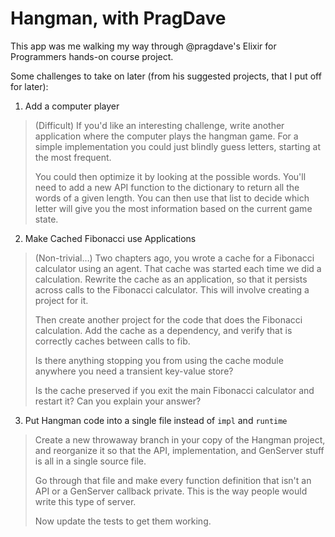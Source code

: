 # Hangman, with PragDave

This app was me walking my way through @pragdave's Elixir for Programmers hands-on course project.

Some challenges to take on later (from his suggested projects, that I put off for later):

1. Add a computer player
  
  > (Difficult) If you'd like an interesting challenge, write another application where the computer plays the hangman game. For a simple implementation you could just blindly guess letters, starting at the most frequent.
  >
  > You could then optimize it by looking at the possible words. You'll need to add a new API function to the dictionary to return all the words of a given length. You can then use that list to decide which letter will give you the most information based on the current game state.
  
2. Make Cached Fibonacci use Applications
  
  > (Non-trivial…) Two chapters ago, you wrote a cache for a Fibonacci calculator using an agent. That cache was started each time we did a calculation. Rewrite the cache as an application, so that it persists across calls to the Fibonacci calculator. This will involve creating a project for it.
  >
  > Then create another project for the code that does the Fibonacci calculation. Add the cache as a dependency, and verify that is correctly caches between calls to fib.
  >
  > Is there anything stopping you from using the cache module anywhere you need a transient key-value store?
  >
  > Is the cache preserved if you exit the main Fibonacci calculator and restart it? Can you explain your answer?

3. Put Hangman code into a single file instead of `impl` and `runtime`

  > Create a new throwaway branch in your copy of the Hangman project, and reorganize it so that the API, implementation, and GenServer stuff is all in a single source file.
  >
  > Go through that file and make every function definition that isn't an API or a GenServer callback private. This is the way people would write this type of server.
  >
  > Now update the tests to get them working.
